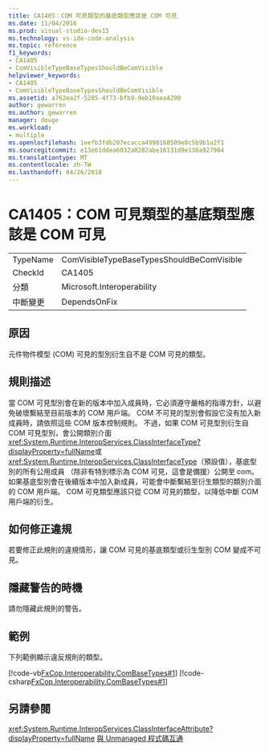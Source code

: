 ```yaml
---
title: CA1405：COM 可見類型的基底類型應該是 COM 可見
ms.date: 11/04/2016
ms.prod: visual-studio-dev15
ms.technology: vs-ide-code-analysis
ms.topic: reference
f1_keywords:
- CA1405
- ComVisibleTypeBaseTypesShouldBeComVisible
helpviewer_keywords:
- CA1405
- ComVisibleTypeBaseTypesShouldBeComVisible
ms.assetid: a762ea2f-5285-4f73-bfb9-9eb10aea4290
author: gewarren
ms.author: gewarren
manager: douge
ms.workload:
- multiple
ms.openlocfilehash: 1eefb3fdb207ecacca4998168509e8c5b9b1a2f1
ms.sourcegitcommit: e13e61ddea6032a8282abe16131d9e136a927984
ms.translationtype: MT
ms.contentlocale: zh-TW
ms.lasthandoff: 04/26/2018
---
```

# <a name="ca1405-com-visible-type-base-types-should-be-com-visible"></a>CA1405：COM 可見類型的基底類型應該是 COM 可見
|||
|-|-|
|TypeName|ComVisibleTypeBaseTypesShouldBeComVisible|
|CheckId|CA1405|
|分類|Microsoft.Interoperability|
|中斷變更|DependsOnFix|

## <a name="cause"></a>原因
 元件物件模型 (COM) 可見的型別衍生自不是 COM 可見的類型。

## <a name="rule-description"></a>規則描述
 當 COM 可見型別會在新的版本中加入成員時，它必須遵守嚴格的指導方針，以避免破壞繫結至目前版本的 COM 用戶端。 COM 不可見的型別會假設它沒有加入新成員時，請依照這些 COM 版本控制規則。 不過，如果 COM 可見型別衍生自 COM 可見型別，會公開類別介面<xref:System.Runtime.InteropServices.ClassInterfaceType?displayProperty=fullName>或<xref:System.Runtime.InteropServices.ClassInterfaceType>（預設值），基底型別的所有公用成員 （除非有特別標示為 COM 可見，這會是備援）公開至 com。 如果基底型別會在後續版本中加入新成員，可能會中斷繫結至衍生類型的類別介面的 COM 用戶端。 COM 可見類型應該只從 COM 可見的類型，以降低中斷 COM 用戶端的衍生。

## <a name="how-to-fix-violations"></a>如何修正違規
 若要修正此規則的違規情形，讓 COM 可見的基底類型或衍生型別 COM 變成不可見。

## <a name="when-to-suppress-warnings"></a>隱藏警告的時機
 請勿隱藏此規則的警告。

## <a name="example"></a>範例
 下列範例顯示違反規則的類型。

 [!code-vb[FxCop.Interoperability.ComBaseTypes#1](../code-quality/codesnippet/VisualBasic/ca1405-com-visible-type-base-types-should-be-com-visible_1.vb)]
 [!code-csharp[FxCop.Interoperability.ComBaseTypes#1](../code-quality/codesnippet/CSharp/ca1405-com-visible-type-base-types-should-be-com-visible_1.cs)]

## <a name="see-also"></a>另請參閱
 <xref:System.Runtime.InteropServices.ClassInterfaceAttribute?displayProperty=fullName> [與 Unmanaged 程式碼互通](/dotnet/framework/interop/index)